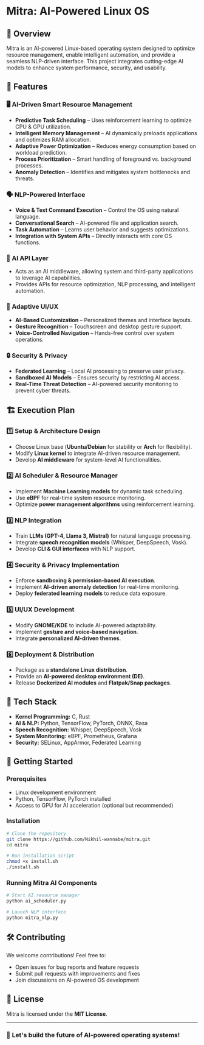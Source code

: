 # Mitra: AI-Powered Linux OS

## 🚀 Overview
Mitra is an AI-powered Linux-based operating system designed to optimize resource management, enable intelligent automation, and provide a seamless NLP-driven interface. This project integrates cutting-edge AI models to enhance system performance, security, and usability.

## 🌟 Features

### 🖥️ AI-Driven Smart Resource Management
- **Predictive Task Scheduling** – Uses reinforcement learning to optimize CPU & GPU utilization.
- **Intelligent Memory Management** – AI dynamically preloads applications and optimizes RAM allocation.
- **Adaptive Power Optimization** – Reduces energy consumption based on workload prediction.
- **Process Prioritization** – Smart handling of foreground vs. background processes.
- **Anomaly Detection** – Identifies and mitigates system bottlenecks and threats.

### 🗣️ NLP-Powered Interface
- **Voice & Text Command Execution** – Control the OS using natural language.
- **Conversational Search** – AI-powered file and application search.
- **Task Automation** – Learns user behavior and suggests optimizations.
- **Integration with System APIs** – Directly interacts with core OS functions.

### 🔧 AI API Layer
- Acts as an AI middleware, allowing system and third-party applications to leverage AI capabilities.
- Provides APIs for resource optimization, NLP processing, and intelligent automation.

### 🎨 Adaptive UI/UX
- **AI-Based Customization** – Personalized themes and interface layouts.
- **Gesture Recognition** – Touchscreen and desktop gesture support.
- **Voice-Controlled Navigation** – Hands-free control over system operations.

### 🔒 Security & Privacy
- **Federated Learning** – Local AI processing to preserve user privacy.
- **Sandboxed AI Models** – Ensures security by restricting AI access.
- **Real-Time Threat Detection** – AI-powered security monitoring to prevent cyber threats.

## 🏗️ Execution Plan

### 1️⃣ **Setup & Architecture Design**
- Choose Linux base (**Ubuntu/Debian** for stability or **Arch** for flexibility).
- Modify **Linux kernel** to integrate AI-driven resource management.
- Develop **AI middleware** for system-level AI functionalities.

### 2️⃣ **AI Scheduler & Resource Manager**
- Implement **Machine Learning models** for dynamic task scheduling.
- Use **eBPF** for real-time system resource monitoring.
- Optimize **power management algorithms** using reinforcement learning.

### 3️⃣ **NLP Integration**
- Train **LLMs (GPT-4, Llama 3, Mistral)** for natural language processing.
- Integrate **speech recognition models** (Whisper, DeepSpeech, Vosk).
- Develop **CLI & GUI interfaces** with NLP support.

### 4️⃣ **Security & Privacy Implementation**
- Enforce **sandboxing & permission-based AI execution**.
- Implement **AI-driven anomaly detection** for real-time monitoring.
- Deploy **federated learning models** to reduce data exposure.

### 5️⃣ **UI/UX Development**
- Modify **GNOME/KDE** to include AI-powered adaptability.
- Implement **gesture and voice-based navigation**.
- Integrate **personalized AI-driven themes**.

### 6️⃣ **Deployment & Distribution**
- Package as a **standalone Linux distribution**.
- Provide an **AI-powered desktop environment (DE)**.
- Release **Dockerized AI modules** and **Flatpak/Snap packages**.

## 🔧 Tech Stack
- **Kernel Programming:** C, Rust
- **AI & NLP:** Python, TensorFlow, PyTorch, ONNX, Rasa
- **Speech Recognition:** Whisper, DeepSpeech, Vosk
- **System Monitoring:** eBPF, Prometheus, Grafana
- **Security:** SELinux, AppArmor, Federated Learning

## 📌 Getting Started
### Prerequisites
- Linux development environment
- Python, TensorFlow, PyTorch installed
- Access to GPU for AI acceleration (optional but recommended)

### Installation
```bash
# Clone the repository
git clone https://github.com/Nikhil-wannabe/mitra.git
cd mitra

# Run installation script
chmod +x install.sh
./install.sh
```

### Running Mitra AI Components
```bash
# Start AI resource manager
python ai_scheduler.py

# Launch NLP interface
python mitra_nlp.py
```

## 🛠️ Contributing
We welcome contributions! Feel free to:
- Open issues for bug reports and feature requests
- Submit pull requests with improvements and fixes
- Join discussions on AI-powered OS development

## 📜 License
Mitra is licensed under the **MIT License**.

---
### 🌟 **Let's build the future of AI-powered operating systems!**

